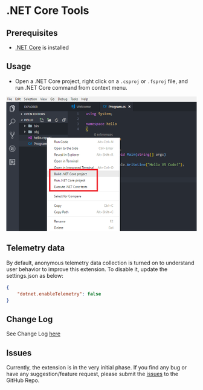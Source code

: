 # .NET Core Tools

## Prerequisites

* [.NET Core](https://www.microsoft.com/net/core) is installed

## Usage

* Open a .NET Core project, right click on a `.csproj` or `.fsproj` file, and run .NET Core command from context menu.

![test-explorer](images/usage.png)

## Telemetry data

By default, anonymous telemetry data collection is turned on to understand user behavior to improve this extension. To disable it, update the settings.json as below:
```json
{
    "dotnet.enableTelemetry": false
}
```

## Change Log

See Change Log [here](CHANGELOG.md)

## Issues

Currently, the extension is in the very initial phase. If you find any bug or have any suggestion/feature request, please submit the [issues](https://github.com/formulahendry/vscode-dotnet/issues) to the GitHub Repo.

